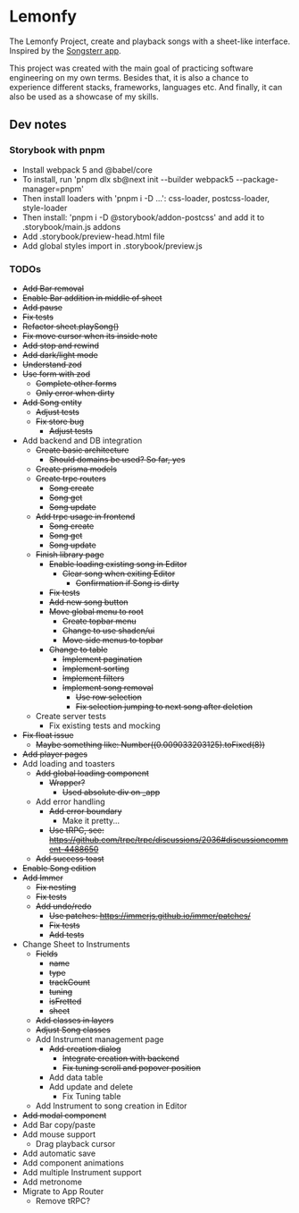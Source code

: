 # Lemonfy

The Lemonfy Project, create and playback songs with a sheet-like interface.
Inspired by the [Songsterr app](https://www.songsterr.com/).

This project was created with the main goal of practicing software engineering on my own terms.
Besides that, it is also a chance to experience different stacks, frameworks, languages etc.
And finally, it can also be used as a showcase of my skills.

## Dev notes

### Storybook with pnpm

- Install webpack 5 and @babel/core
- To install, run 'pnpm dlx sb@next init --builder webpack5 --package-manager=pnpm'
- Then install loaders with 'pnpm i -D ...': css-loader, postcss-loader, style-loader
- Then install: 'pnpm i -D @storybook/addon-postcss' and add it to .storybook/main.js addons
- Add .storybook/preview-head.html file
- Add global styles import in .storybook/preview.js

### TODOs

- <s>Add Bar removal</s>
- <s>Enable Bar addition in middle of sheet</s>
- <s>Add pause</s>
- <s>Fix tests</s>
- <s>Refactor sheet.playSong()</s>
- <s>Fix move cursor when its inside note</s>
- <s>Add stop and rewind</s>
- <s>Add dark/light mode</s>
- <s>Understand zod</s>
- <s>Use form with zod</s>
  - <s>Complete other forms</s>
  - <s>Only error when dirty</s>
- <s>Add Song entity</s>
  - <s>Adjust tests</s>
  - <s>Fix store bug</s>
    - <s>Adjust tests</s>
- Add backend and DB integration
  - <s>Create basic architecture</s>
    - <s>Should domains be used? So far, yes</s>
  - <s>Create prisma models</s>
  - <s>Create trpc routers</s>
    - <s>Song create</s>
    - <s>Song get</s>
    - <s>Song update</s>
  - <s>Add trpc usage in frontend</s>
    - <s>Song create</s>
    - <s>Song get</s>
    - <s>Song update</s>
  - <s>Finish library page</s>
    - <s>Enable loading existing song in Editor</s>
      - <s>Clear song when exiting Editor</s>
        - <s>Confirmation if Song is dirty</s>
    - <s>Fix tests</s>
    - <s>Add new song button</s>
    - <s>Move global menu to root</s>
      - <s>Create topbar menu</s>
      - <s>Change to use shadcn/ui</s>
      - <s>Move side menus to topbar</s>
    - <s>Change to table</s>
      - <s>Implement pagination</s>
      - <s>Implement sorting</s>
      - <s>Implement filters</s>
      - <s>Implement song removal</s>
        - <s>Use row selection</s>
        - <s>Fix selection jumping to next song after deletion</s>
  - Create server tests
    - Fix existing tests and mocking
- <s>Fix float issue</s>
  - <s>Maybe something like: Number((0.009033203125).toFixed(8))</s>
- <s>Add player pages</s>
- Add loading and toasters
  - <s>Add global loading component</s>
    - <s>Wrapper?</s>
      - <s>Used absolute div on \_app</s>
  - Add error handling
    - <s>Add error boundary</s>
      - Make it pretty...
    - <s>Use tRPC, see: https://github.com/trpc/trpc/discussions/2036#discussioncomment-4488650</s>
  - <s>Add success toast</s>
- <s>Enable Song edition</s>
- <s>Add Immer</s>
  - <s>Fix nesting</s>
  - <s>Fix tests</s>
  - <s>Add undo/redo</s>
    - <s>Use patches: https://immerjs.github.io/immer/patches/</s>
    - <s>Fix tests</s>
    - <s>Add tests</s>
- Change Sheet to Instruments
  - <s>Fields</s>
    - <s>name</s>
    - <s>type</s>
    - <s>trackCount</s>
    - <s>tuning</s>
    - <s>isFretted</s>
    - <s>sheet</s>
  - <s>Add classes in layers</s>
  - <s>Adjust Song classes</s>
  - Add Instrument management page
    - <s>Add creation dialog</s>
      - <s>Integrate creation with backend</s>
      - <s>Fix tuning scroll and popover position</s>
    - Add data table
    - Add update and delete
      - Fix Tuning table
  - Add Instrument to song creation in Editor
- <s>Add modal component</s>
- Add Bar copy/paste
- Add mouse support
  - Drag playback cursor
- Add automatic save
- Add component animations
- Add multiple Instrument support
- Add metronome
- Migrate to App Router
  - Remove tRPC?
